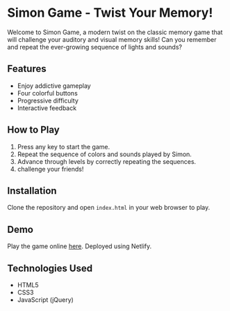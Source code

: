 # Simon Game - Twist Your Memory!

Welcome to Simon Game, a modern twist on the classic memory game that will challenge your auditory and visual memory skills! Can you remember and repeat the ever-growing sequence of lights and sounds?

## Features
- Enjoy addictive gameplay
- Four colorful buttons
- Progressive difficulty
- Interactive feedback

## How to Play
1. Press any key to start the game.
2. Repeat the sequence of colors and sounds played by Simon.
3. Advance through levels by correctly repeating the sequences.
4. challenge your friends!

## Installation
Clone the repository and open `index.html` in your web browser to play.

## Demo
Play the game online [here](https://simongameusingjquery.netlify.app/).
Deployed using Netlify.

## Technologies Used
- HTML5
- CSS3
- JavaScript (jQuery)

